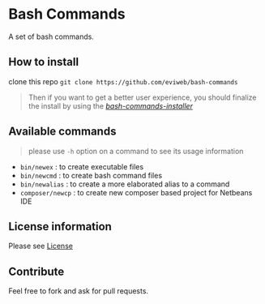 Bash Commands
=============
A set of bash commands.    

How to install
--------------
clone this repo `git clone https://github.com/eviweb/bash-commands`
> Then if you want to get a better user experience, you should finalize the install by using the *[bash-commands-installer](https://github.com/eviweb/bash-commands-installer)*

Available commands
------------------
> please use `-h` option on a command to see its usage information    
    
* `bin/newex` : to create executable files    
* `bin/newcmd` : to create bash command files    
* `bin/newalias` : to create a more elaborated alias to a command
* `composer/newcp` : to create new composer based project for Netbeans IDE    

License information
-------------------
Please see [License](LICENSE)    

Contribute
----------
Feel free to fork and ask for pull requests.    
